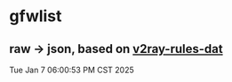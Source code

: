 # gfwlist
## raw -> json, based on [v2ray-rules-dat](https://github.com/Loyalsoldier/v2ray-rules-dat)
Tue Jan  7 06:00:53 PM CST 2025

